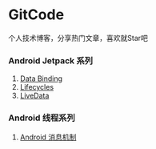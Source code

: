 # GitCode

个人技术博客，分享热门文章，喜欢就Star吧

### Android Jetpack 系列
1. [Data Binding](https://github.com/zhangwenshuan/GitCode/issues/2)
2. [Lifecycles](https://github.com/zhangwenshuan/GitCode/issues/3)
3. [LiveData](https://github.com/zhangwenshuan/GitCode/issues/4)
### Android 线程系列
1. [Android 消息机制](https://github.com/zhangwenshuan/GitCode/issues/5)
